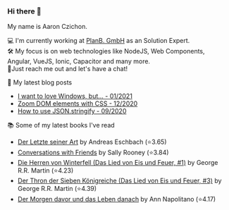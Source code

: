 ### Hi there 👋

My name is Aaron Czichon.

💻 I'm currently working at [PlanB. GmbH](https://github.com/planbgmbh) as an Solution Expert.    
🛠 My focus is on web technologies like NodeJS, Web Components, Angular, VueJS, Ionic, Capacitor and many more.    
🦜Just reach me out and let's have a chat!

📝 My latest blog posts
* [I want to love Windows, but... - 01/2021](https://aaronczichon.de/blog/i-want-to-love-windows-but/?mtm_campaign=github)
* [Zoom DOM elements with CSS - 12/2020](https://aaronczichon.de/blog/zoom-dom-elements-with-css/?mtm_campaign=github)
* [How to use JSON.stringify - 09/2020](https://aaronczichon.de/blog/how-to-use-json.stringif/?mtm_campaign=github)

📚 Some of my latest books I've read
<!-- GOODREADS-LIST:START -->
- [Der Letzte seiner Art](https://www.goodreads.com/review/show/4096436099?utm_medium=api&utm_source=rss) by Andreas Eschbach (⭐️3.65)
- [Conversations with Friends](https://www.goodreads.com/review/show/3857737996?utm_medium=api&utm_source=rss) by Sally Rooney (⭐️3.84)
- [Die Herren von Winterfell (Das Lied von Eis und Feuer, #1)](https://www.goodreads.com/review/show/2100383203?utm_medium=api&utm_source=rss) by George R.R. Martin (⭐️4.23)
- [Der Thron der Sieben Königreiche (Das Lied von Eis und Feuer, #3)](https://www.goodreads.com/review/show/2181741018?utm_medium=api&utm_source=rss) by George R.R. Martin (⭐️4.39)
- [Der Morgen davor und das Leben danach](https://www.goodreads.com/review/show/4233087236?utm_medium=api&utm_source=rss) by Ann Napolitano (⭐️4.17)
<!-- GOODREADS-LIST:END -->

<!--
**aaronczichon/aaronczichon** is a ✨ _special_ ✨ repository because its `README.md` (this file) appears on your GitHub profile.

Here are some ideas to get you started:

- 🔭 I’m currently working on ...
- 🌱 I’m currently learning ...
- 👯 I’m looking to collaborate on ...
- 🤔 I’m looking for help with ...
- 💬 Ask me about ...
- 📫 How to reach me: ...
- 😄 Pronouns: ...
- ⚡ Fun fact: ...
-->
